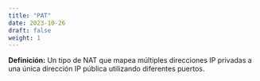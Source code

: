 ```yaml
---
title: "PAT"
date: 2023-10-26
draft: false
weight: 1
---
```


**Definición:** Un tipo de NAT que mapea múltiples direcciones IP privadas a una única dirección IP pública utilizando diferentes puertos.

